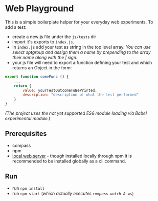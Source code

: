 # Web Playground
This is a simple boilerplate helper for your everyday web experiments.
To add a test:
- create a new js file under the `js/tests` dir
- import it's exports to `index.js`.
- In `index.js` add your test as string in the top level array. *You can use select optgroup and assign them a name by prepending to the array their name along with the | sign.*
- your js file will need to export a function defining your test and which returns an Object in the form:
```Javascript
export function someFunc () {
	...
	return {
		value: yourTestOutcomeToBePrinted,
		description: "description of what the test performed"
	}
}
```

*(The project uses the not yet supported ES6 module loading via Babel experimental module.)*


## Prerequisites
- compass
- npm
- [local web server](https://www.npmjs.com/package/local-web-server) - though installed locally through npm it is recommended to be installed globally as a cli command.

## Run
- run `npm install`
- run `npm start` (*which actually executes `compass watch & ws`*)
